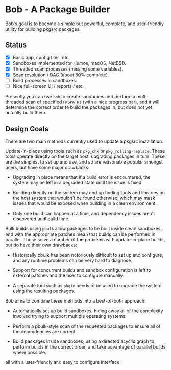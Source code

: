 # Bob - A Package Builder

Bob's goal is to become a simple but powerful, complete, and user-friendly
utility for building pkgsrc packages.

## Status

- [x] Basic app, config files, etc.
- [x] Sandboxes implemented for illumos, macOS, NetBSD.
- [x] Threaded scan processes (missing some variables).
- [x] Scan resolution / DAG (about 80% complete).
- [ ] Build processes in sandboxes.
- [ ] Nice full-screen UI / reports / etc.

Presently you can use `bob` to create sandboxes and perform a multi-threaded
scan of specified `PKGPATH`s (with a nice progress bar), and it will determine
the correct order to build the packages in, but does not yet actually build
them.

## Design Goals

There are two main methods currently used to update a pkgsrc installation.

Update-in-place using tools such as `pkg_chk` or `pkg_rolling-replace`.
These tools operate directly on the target host, upgrading packages in
turn.  These are the simplest to set up and use, and so are reasonable
popular amongst users, but have some major drawbacks:

 * Upgrading in place means that if a build error is encountered, the
   system may be left in a degraded state until the issue is fixed.

 * Building directly on the system may end up finding tools and libraries on
   the host system that wouldn't be found otherwise, which may mask issues that
   would be exposed when building in a clean environment.

 * Only one build can happen at a time, and dependency issues aren't discovered
   until build time.

Bulk builds using `pbulk` allow packages to be built inside clean sandboxes,
and with the appropriate patches mean that builds can be performed in parallel.
These solve a number of the problems with update-in-place builds, but do have
their own drawbacks:

 * Historically pbulk has been notoriously difficult to set up and configure,
   and any runtime problems can be very hard to diagnose.

 * Support for concurrent builds and sandbox configuration is left to external
   patches and the user to configure manually.

 * A separate tool such as `pkgin` needs to be used to upgrade the system using
   the resulting packages.

Bob aims to combine these methods into a best-of-both approach:

 * Automatically set up build sandboxes, hiding away all of the complexity
   involved trying to support multiple operating systems.

 * Perform a pbulk-style scan of the requested packages to ensure all of the
   dependencies are correct.

 * Build packages inside sandboxes, using a directed acyclic graph to perform
   builds in the correct order, and take advantage of parallel builds where
   possible.

all with a user-friendly and easy to configure interface.
